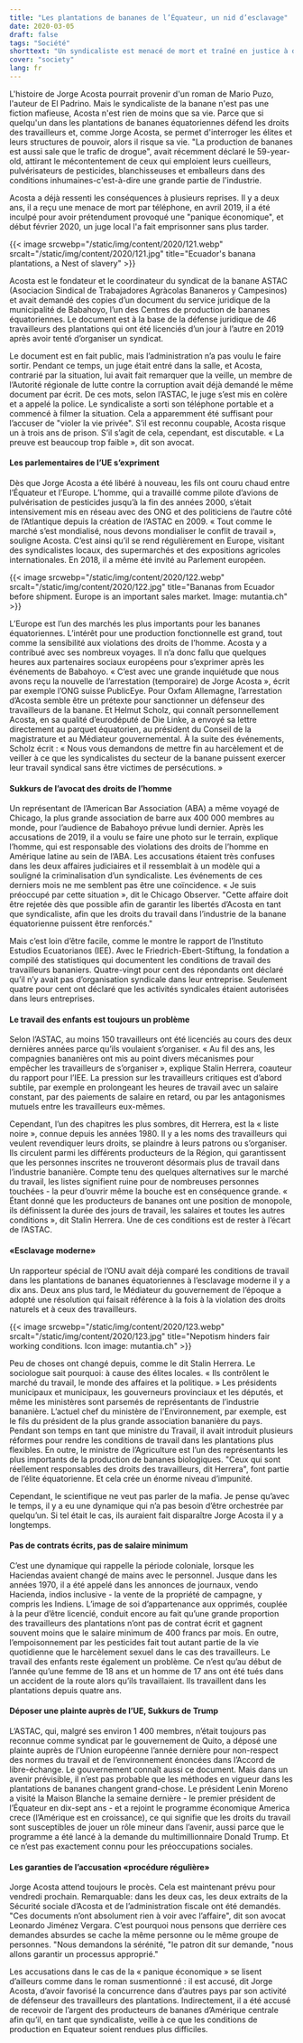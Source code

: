 ```yaml
---
title: "Les plantations de bananes de l’Équateur, un nid d’esclavage"
date: 2020-03-05
draft: false
tags: "Société"
shorttext: "Un syndicaliste est menacé de mort et traîné en justice à deux reprises en quelques mois."
cover: "society"
lang: fr
---
```


L'histoire de Jorge Acosta pourrait provenir d'un roman de Mario Puzo, l'auteur de El Padrino. Mais le syndicaliste de la banane n'est pas une fiction mafieuse, Acosta n'est rien de moins que sa vie. Parce que si quelqu'un dans les plantations de bananes équatoriennes défend les droits des travailleurs et, comme Jorge Acosta, se permet d'interroger les élites et leurs structures de pouvoir, alors il risque sa vie. "La production de bananes est aussi sale que le trafic de drogue", avait récemment déclaré le 59-year-old, attirant le mécontentement de ceux qui emploient leurs cueilleurs, pulvérisateurs de pesticides, blanchisseuses et emballeurs dans des conditions inhumaines-c'est-à-dire une grande partie de l'industrie.

Acosta a déjà ressenti les conséquences à plusieurs reprises. Il y a deux ans, il a reçu une menace de mort par téléphone, en avril 2019, il a été inculpé pour avoir prétendument provoqué une "panique économique", et début février 2020, un juge local l'a fait emprisonner sans plus tarder.

{{< image srcwebp="/static/img/content/2020/121.webp" srcalt="/static/img/content/2020/121.jpg" title="Ecuador's banana plantations, a Nest of slavery" >}}

Acosta est le fondateur et le coordinateur du syndicat de la banane ASTAC (Asociacion Sindical de Trabajadores Agràcolas Bananeros y Campesinos) et avait demandé des copies d’un document du service juridique de la municipalité de Babahoyo, l’un des Centres de production de bananes équatoriennes. Le document est à la base de la défense juridique de 46 travailleurs des plantations qui ont été licenciés d’un jour à l’autre en 2019 après avoir tenté d’organiser un syndicat.

Le document est en fait public, mais l’administration n’a pas voulu le faire sortir. Pendant ce temps, un juge était entré dans la salle, et Acosta, contrarié par la situation, lui avait fait remarquer que la veille, un membre de l’Autorité régionale de lutte contre la corruption avait déjà demandé le même document par écrit. De ces mots, selon l’ASTAC, le juge s’est mis en colère et a appelé la police. Le syndicaliste a sorti son téléphone portable et a commencé à filmer la situation. Cela a apparemment été suffisant pour l’accuser de "violer la vie privée". S’il est reconnu coupable, Acosta risque un à trois ans de prison. S’il s’agit de cela, cependant, est discutable. « La preuve est beaucoup trop faible », dit son avocat.

#### Les parlementaires de l’UE s’expriment

Dès que Jorge Acosta a été libéré à nouveau, les fils ont couru chaud entre l’Équateur et l’Europe. L’homme, qui a travaillé comme pilote d’avions de pulvérisation de pesticides jusqu’à la fin des années 2000, s’était intensivement mis en réseau avec des ONG et des politiciens de l’autre côté de l’Atlantique depuis la création de l’ASTAC en 2009. « Tout comme le marché s’est mondialisé, nous devons mondialiser le conflit de travail », souligne Acosta. C’est ainsi qu’il se rend régulièrement en Europe, visitant des syndicalistes locaux, des supermarchés et des expositions agricoles internationales. En 2018, il a même été invité au Parlement européen.

{{< image srcwebp="/static/img/content/2020/122.webp" srcalt="/static/img/content/2020/122.jpg" title="Bananas from Ecuador before shipment. Europe is an important sales market. Image: mutantia.ch" >}}

L’Europe est l’un des marchés les plus importants pour les bananes équatoriennes. L’intérêt pour une production fonctionnelle est grand, tout comme la sensibilité aux violations des droits de l’homme. Acosta y a contribué avec ses nombreux voyages. Il n’a donc fallu que quelques heures aux partenaires sociaux européens pour s’exprimer après les événements de Babahoyo. « C’est avec une grande inquiétude que nous avons reçu la nouvelle de l’arrestation (temporaire) de Jorge Acosta », écrit par exemple l’ONG suisse PublicEye. Pour Oxfam Allemagne, l’arrestation d’Acosta semble être un prétexte pour sanctionner un défenseur des travailleurs de la banane. Et Helmut Scholz, qui connaît personnellement Acosta, en sa qualité d’eurodéputé de Die Linke, a envoyé sa lettre directement au parquet équatorien, au président du Conseil de la magistrature et au Médiateur gouvernemental. À la suite des événements, Scholz écrit : « Nous vous demandons de mettre fin au harcèlement et de veiller à ce que les syndicalistes du secteur de la banane puissent exercer leur travail syndical sans être victimes de persécutions. »

#### Sukkurs de l’avocat des droits de l’homme

Un représentant de l’American Bar Association (ABA) a même voyagé de Chicago, la plus grande association de barre aux 400 000 membres au monde, pour l’audience de Babahoyo prévue lundi dernier. Après les accusations de 2019, il a voulu se faire une photo sur le terrain, explique l’homme, qui est responsable des violations des droits de l’homme en Amérique latine au sein de l’ABA. Les accusations étaient très confuses dans les deux affaires judiciaires et il ressemblait à un modèle qui a souligné la criminalisation d’un syndicaliste. Les événements de ces derniers mois ne me semblent pas être une coïncidence. « Je suis préoccupé par cette situation », dit le Chicago Observer. "Cette affaire doit être rejetée dès que possible afin de garantir les libertés d’Acosta en tant que syndicaliste, afin que les droits du travail dans l’industrie de la banane équatorienne puissent être renforcés."

Mais c’est loin d’être facile, comme le montre le rapport de l’Instituto Estudios Ecuatorianos (IEE). Avec le Friedrich-Ebert-Stiftung, la fondation a compilé des statistiques qui documentent les conditions de travail des travailleurs bananiers. Quatre-vingt pour cent des répondants ont déclaré qu’il n’y avait pas d’organisation syndicale dans leur entreprise. Seulement quatre pour cent ont déclaré que les activités syndicales étaient autorisées dans leurs entreprises.

#### Le travail des enfants est toujours un problème

Selon l’ASTAC, au moins 150 travailleurs ont été licenciés au cours des deux dernières années parce qu’ils voulaient s’organiser. « Au fil des ans, les compagnies bananières ont mis au point divers mécanismes pour empêcher les travailleurs de s’organiser », explique Stalin Herrera, coauteur du rapport pour l’IEE. La pression sur les travailleurs critiques est d’abord subtile, par exemple en prolongeant les heures de travail avec un salaire constant, par des paiements de salaire en retard, ou par les antagonismes mutuels entre les travailleurs eux-mêmes.  

Cependant, l’un des chapitres les plus sombres, dit Herrera, est la « liste noire », connue depuis les années 1980. Il y a les noms des travailleurs qui veulent revendiquer leurs droits, se plaindre à leurs patrons ou s’organiser. Ils circulent parmi les différents producteurs de la Région, qui garantissent que les personnes inscrites ne trouveront désormais plus de travail dans l’industrie bananière. Compte tenu des quelques alternatives sur le marché du travail, les listes signifient ruine pour de nombreuses personnes touchées - la peur d’ouvrir même la bouche est en conséquence grande. « Étant donné que les producteurs de bananes ont une position de monopole, ils définissent la durée des jours de travail, les salaires et toutes les autres conditions », dit Stalin Herrera. Une de ces conditions est de rester à l’écart de l’ASTAC.

#### «Esclavage moderne»

Un rapporteur spécial de l’ONU avait déjà comparé les conditions de travail dans les plantations de bananes équatoriennes à l’esclavage moderne il y a dix ans. Deux ans plus tard, le Médiateur du gouvernement de l’époque a adopté une résolution qui faisait référence à la fois à la violation des droits naturels et à ceux des travailleurs.

{{< image srcwebp="/static/img/content/2020/123.webp" srcalt="/static/img/content/2020/123.jpg" title="Nepotism hinders fair working conditions. Icon image: mutantia.ch" >}}

Peu de choses ont changé depuis, comme le dit Stalin Herrera. Le sociologue sait pourquoi: à cause des élites locales. « Ils contrôlent le marché du travail, le monde des affaires et la politique. » Les présidents municipaux et municipaux, les gouverneurs provinciaux et les députés, et même les ministères sont parsemés de représentants de l’industrie bananière. L’actuel chef du ministère de l’Environnement, par exemple, est le fils du président de la plus grande association bananière du pays. Pendant son temps en tant que ministre du Travail, il avait introduit plusieurs réformes pour rendre les conditions de travail dans les plantations plus flexibles. En outre, le ministre de l’Agriculture est l’un des représentants les plus importants de la production de bananes biologiques. "Ceux qui sont réellement responsables des droits des travailleurs, dit Herrera", font partie de l’élite équatorienne. Et cela crée un énorme niveau d’impunité.

Cependant, le scientifique ne veut pas parler de la mafia. Je pense qu’avec le temps, il y a eu une dynamique qui n’a pas besoin d’être orchestrée par quelqu’un. Si tel était le cas, ils auraient fait disparaître Jorge Acosta il y a longtemps.

#### Pas de contrats écrits, pas de salaire minimum

C’est une dynamique qui rappelle la période coloniale, lorsque les Haciendas avaient changé de mains avec le personnel. Jusque dans les années 1970, il a été appelé dans les annonces de journaux, vendo Hacienda, indios inclusive - la vente de la propriété de campagne, y compris les Indiens. L’image de soi d’appartenance aux opprimés, couplée à la peur d’être licencié, conduit encore au fait qu’une grande proportion des travailleurs des plantations n’ont pas de contrat écrit et gagnent souvent moins que le salaire minimum de 400 francs par mois. En outre, l’empoisonnement par les pesticides fait tout autant partie de la vie quotidienne que le harcèlement sexuel dans le cas des travailleurs. Le travail des enfants reste également un problème. Ce n’est qu’au début de l’année qu’une femme de 18 ans et un homme de 17 ans ont été tués dans un accident de la route alors qu’ils travaillaient. Ils travaillent dans les plantations depuis quatre ans.

#### Déposer une plainte auprès de l’UE, Sukkurs de Trump

L’ASTAC, qui, malgré ses environ 1 400 membres, n’était toujours pas reconnue comme syndicat par le gouvernement de Quito, a déposé une plainte auprès de l’Union européenne l’année dernière pour non-respect des normes du travail et de l’environnement énoncées dans l’Accord de libre-échange. Le gouvernement connaît aussi ce document. Mais dans un avenir prévisible, il n’est pas probable que les méthodes en vigueur dans les plantations de bananes changent grand-chose. Le président Lenin Moreno a visité la Maison Blanche la semaine dernière - le premier président de l’Équateur en dix-sept ans - et a rejoint le programme économique America crece (l’Amérique est en croissance), ce qui signifie que les droits du travail sont susceptibles de jouer un rôle mineur dans l’avenir, aussi parce que le programme a été lancé à la demande du multimillionnaire Donald Trump. Et ce n’est pas exactement connu pour les préoccupations sociales. 

#### Les garanties de l’accusation «procédure régulière»

Jorge Acosta attend toujours le procès. Cela est maintenant prévu pour vendredi prochain. Remarquable: dans les deux cas, les deux extraits de la Sécurité sociale d’Acosta et de l’administration fiscale ont été demandés. "Ces documents n’ont absolument rien à voir avec l’affaire", dit son avocat Leonardo Jiménez Vergara. C’est pourquoi nous pensons que derrière ces demandes absurdes se cache la même personne ou le même groupe de personnes. "Nous demandons la sérénité, "le patron dit sur demande, "nous allons garantir un processus approprié."

Les accusations dans le cas de la « panique économique » se lisent d’ailleurs comme dans le roman susmentionné : il est accusé, dit Jorge Acosta, d’avoir favorisé la concurrence dans d’autres pays par son activité de défenseur des travailleurs des plantations. Indirectement, il a été accusé de recevoir de l’argent des producteurs de bananes d’Amérique centrale afin qu’il, en tant que syndicaliste, veille à ce que les conditions de production en Equateur soient rendues plus difficiles.

